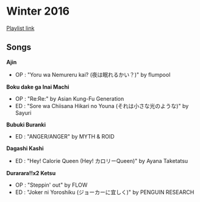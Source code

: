 # Winter 2016

[Playlist link](https://open.spotify.com/user/fz230568w0ccmom2dg3zvxq1h/playlist/5BitUwdvLSUkao8ebAccer?si=-9Z_7J6gSd2umTeC4oVE1g)

## Songs

**Ajin**
* OP : "Yoru wa Nemureru kai? (夜は眠れるかい？)" by flumpool

**Boku dake ga Inai Machi**
* OP : "Re:Re:" by Asian Kung-Fu Generation
* ED : "Sore wa Chiisana Hikari no Youna (それは小さな光のような)" by Sayuri

**Bubuki Buranki**
* ED : "ANGER/ANGER" by MYTH & ROID

**Dagashi Kashi**
* ED : "Hey! Calorie Queen (Hey! カロリーQueen)" by Ayana Taketatsu

**Durarara!!x2 Ketsu**
* OP : "Steppin' out" by FLOW
* ED : "Joker ni Yoroshiku (ジョーカーに宜しく)" by PENGUIN RESEARCH

